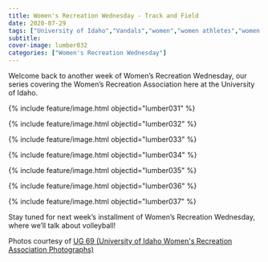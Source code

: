 ```yaml
---
title: Women's Recreation Wednesday - Track and Field
date: 2020-07-29
tags: ["University of Idaho","Vandals","women","women athletes","women's recreation","women's sports","women in sports","women's recreation Wednesday","Idaho","moscow","university history","university archives"]
subtitle: 
cover-image: lumber032
categories: ["Women's Recreation Wednesday"]
---
```


Welcome back to another week of Women’s Recreation
Wednesday, our series covering the Women’s Recreation Association here at the
University of Idaho.

{% include feature/image.html objectid="lumber031" %}

{% include feature/image.html objectid="lumber032" %}

{% include feature/image.html objectid="lumber033" %}

{% include feature/image.html objectid="lumber034" %}

{% include feature/image.html objectid="lumber035" %}

{% include feature/image.html objectid="lumber036" %}

{% include feature/image.html objectid="lumber037" %}


Stay tuned for next week’s installment of Women’s
Recreation Wednesday, where we’ll talk about volleyball!

Photos courtesy of [UG 69 (University of Idaho Women's Recreation Association Photographs)](http://archiveswest.orbiscascade.org/ark:/80444/xv152953/op=fstyle.aspx?t=k&amp;q=)
